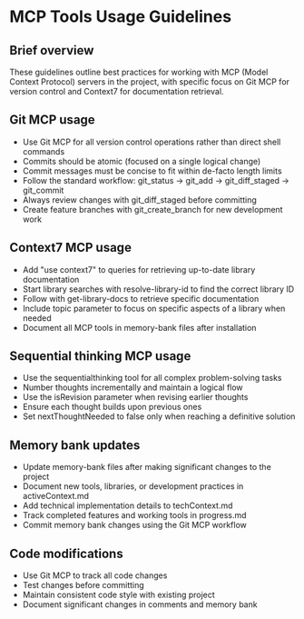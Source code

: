 # MCP Tools Usage Guidelines

## Brief overview
These guidelines outline best practices for working with MCP (Model Context Protocol) servers in the project, with specific focus on Git MCP for version control and Context7 for documentation retrieval.

## Git MCP usage
- Use Git MCP for all version control operations rather than direct shell commands
- Commits should be atomic (focused on a single logical change)
- Commit messages must be concise to fit within de-facto length limits
- Follow the standard workflow: git_status → git_add → git_diff_staged → git_commit
- Always review changes with git_diff_staged before committing
- Create feature branches with git_create_branch for new development work

## Context7 MCP usage
- Add "use context7" to queries for retrieving up-to-date library documentation
- Start library searches with resolve-library-id to find the correct library ID
- Follow with get-library-docs to retrieve specific documentation
- Include topic parameter to focus on specific aspects of a library when needed
- Document all MCP tools in memory-bank files after installation

## Sequential thinking MCP usage
- Use the sequentialthinking tool for all complex problem-solving tasks
- Number thoughts incrementally and maintain a logical flow
- Use the isRevision parameter when revising earlier thoughts
- Ensure each thought builds upon previous ones
- Set nextThoughtNeeded to false only when reaching a definitive solution

## Memory bank updates
- Update memory-bank files after making significant changes to the project
- Document new tools, libraries, or development practices in activeContext.md
- Add technical implementation details to techContext.md
- Track completed features and working tools in progress.md
- Commit memory bank changes using the Git MCP workflow

## Code modifications
- Use Git MCP to track all code changes
- Test changes before committing
- Maintain consistent code style with existing project
- Document significant changes in comments and memory bank
